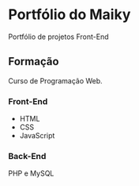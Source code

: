 # Portfólio do Maiky
Portfólio de projetos Front-End

## Formação
Curso de Programação Web.

### Front-End
- HTML
- CSS
- JavaScript

### Back-End
PHP e MySQL